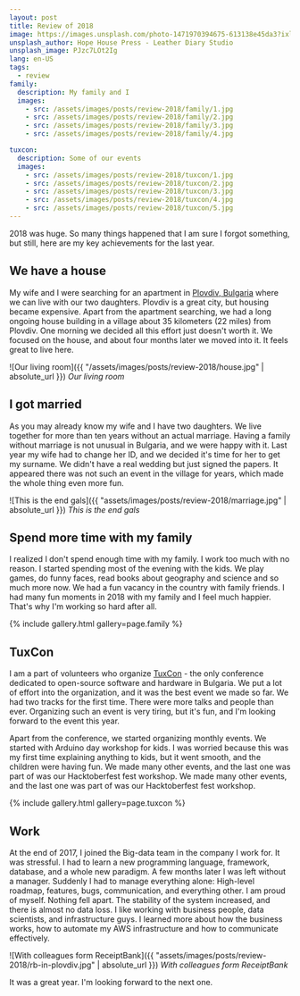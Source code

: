 ```yaml
---
layout: post
title: Review of 2018
image: https://images.unsplash.com/photo-1471970394675-613138e45da3?ixlib=rb-1.2.1&ixid=eyJhcHBfaWQiOjEyMDd9&auto=format&fit=crop&w=1400&q=80
unsplash_author: Hope House Press - Leather Diary Studio
unsplash_image: PJzc7LOt2Ig
lang: en-US
tags:
  - review
family:
  description: My family and I
  images:
    - src: /assets/images/posts/review-2018/family/1.jpg
    - src: /assets/images/posts/review-2018/family/2.jpg
    - src: /assets/images/posts/review-2018/family/3.jpg
    - src: /assets/images/posts/review-2018/family/4.jpg

tuxcon:
  description: Some of our events
  images:
    - src: /assets/images/posts/review-2018/tuxcon/1.jpg
    - src: /assets/images/posts/review-2018/tuxcon/2.jpg
    - src: /assets/images/posts/review-2018/tuxcon/3.jpg
    - src: /assets/images/posts/review-2018/tuxcon/4.jpg
    - src: /assets/images/posts/review-2018/tuxcon/5.jpg
---
```


2018 was huge. So many things happened that I am sure I forgot something, but still, here are my key achievements for the last year.

<!--more-->

## We have a house
My wife and I were searching for an apartment in [Plovdiv,
Bulgaria](https://en.wikipedia.org/wiki/Plovdiv) where we can live with our two daughters. Plovdiv is a great city, but
housing became expensive. Apart from the apartment searching, we had a long ongoing house building in a village about
35 kilometers (22 miles) from Plovdiv. One morning we decided all this effort just doesn't worth it. We focused on the
house, and about four months later we moved into it. It feels great to live here.

![Our living room]({{ "/assets/images/posts/review-2018/house.jpg" | absolute_url }})
_Our living room_

## I got married
As you may already know my wife and I have two daughters. We live together for more than ten years without an actual
marriage. Having a family without marriage is not unusual in Bulgaria, and we were happy with it. Last year my wife
had to change her ID, and we decided it's time for her to get my surname. We didn't have a real wedding but just
signed the papers. It appeared there was not such an event in the village for years, which made the whole thing even
more fun.

![This is the end gals]({{ "assets/images/posts/review-2018/marriage.jpg" | absolute_url }})
_This is the end gals_

## Spend more time with my family
I realized I don't spend enough time with my family. I work too much with no reason. I started spending most of the evening with the kids. We play games, do funny faces, read books about geography and science and so much more now. We had a fun vacancy in the country with family friends. I had many fun moments in 2018 with my family and I feel much
happier. That's why I'm working so hard after all.

{% include gallery.html gallery=page.family %}

## TuxCon
I am a part of volunteers who organize [TuxCon](http://tuxcon.mobi/) - the only conference dedicated to open-source
software and hardware in Bulgaria. We put a lot of effort into the organization, and it was the best event we made so
far. We had two tracks for the first time. There were more talks and people than ever. Organizing such an event is
very tiring, but it's fun, and I'm looking forward to the event this year.

Apart from the conference, we started organizing monthly events. We started with Arduino day workshop for kids. I was
worried because this was my first time explaining anything to kids, but it went smooth, and the children were having
fun. We made many other events, and the last one was part of was our Hacktoberfest fest workshop. We made many other
events, and the last one was part of was our Hacktoberfest fest workshop.

{% include gallery.html gallery=page.tuxcon %}

## Work
At the end of 2017, I joined the Big-data team in the company I work for. It was stressful. I had to learn a new
programming language, framework, database, and a whole new paradigm. A few months later I was left without a manager.
Suddenly I had to manage everything alone: High-level roadmap, features, bugs, communication, and everything other. I
am proud of myself. Nothing fell apart. The stability of the system increased, and there is almost no data loss. I
like working with business people, data scientists, and infrastructure guys. I learned more about how the business
works, how to automate my AWS infrastructure and how to communicate effectively.

![With colleagues form ReceiptBank]({{ "assets/images/posts/review-2018/rb-in-plovdiv.jpg" | absolute_url }})
_With colleagues form ReceiptBank_

It was a great year. I'm looking forward to the next one.
